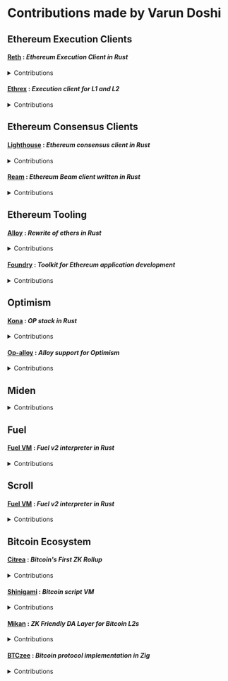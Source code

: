 # Contributions made by Varun Doshi

## Ethereum Execution Clients
#### [Reth](https://github.com/paradigmxyz/reth) : *Ethereum Execution Client in Rust*

<details>

<summary>Contributions</summary>

- [17179](https://github.com/paradigmxyz/reth/pull/17179) : Add v5 flashbots relay block validation for Fusaka
- [16818](https://github.com/paradigmxyz/reth/pull/16818) : Punish malicious peers
- [15683](https://github.com/paradigmxyz/reth/pull/15683) : Use L2 timestamps for mapped L1
- [15233](https://github.com/paradigmxyz/reth/pull/15233) : Add opstack specific display_hardforks implementation
- [15132](https://github.com/paradigmxyz/reth/pull/15132) : Use configured max_new_pending_txs_notifications channel for channel size
- [14333](https://github.com/paradigmxyz/reth/pull/14333) : Return root result without blocking due to sparse trie Drop
- [14273](https://github.com/paradigmxyz/reth/pull/14273) : Add cli arg for pool lifetime
- [11501](https://github.com/paradigmxyz/reth/pull/11501) : RPC replace function created 
- [11491](https://github.com/paradigmxyz/reth/pull/11491) : Reset pruned numbers on stage drop
- [11469](https://github.com/paradigmxyz/reth/pull/11469) : Cleaned up prepare_call_env()
- [11435](https://github.com/paradigmxyz/reth/pull/11435) : Reorder all serde_bincode_compat module definitions


</details>


#### [Ethrex](https://github.com/lambdaclass/ethrex) : *Execution client for L1 and L2*

<details>

<summary>Contributions</summary>

- [2125](https://github.com/lambdaclass/ethrex/pull/2125) : Added validation before removedb
- [1762](https://github.com/lambdaclass/ethrex/pull/1762) : Replace specId with Fork

</details>


## Ethereum Consensus Clients
#### [Lighthouse](https://github.com/sigp/lighthouse) : *Ethereum consensus client in Rust*

<details>

<summary>Contributions</summary>

- [7279](https://github.com/sigp/lighthouse/pull/7279) : Update mainnet bootnodes
- [7253](https://github.com/sigp/lighthouse/pull/7253) : Better error for light_client/bootstrap endpoint
- [7222](https://github.com/sigp/lighthouse/pull/7222) : Add more bootnodes for Hoodi and Sepolia  
- [7160](https://github.com/sigp/lighthouse/pull/7160) : Update hoodi config to use new fields 
- [7134](https://github.com/sigp/lighthouse/pull/7134) : Refactor BlockProposerContents


</details>

#### [Ream](https://github.com/ReamLabs/ream) : *Ethereum Beam client written in Rust*

<details>

<summary>Contributions</summary>

- [618](https://github.com/ReamLabs/ream/pull/618) : Forward and validate gossipsub beacon block
- [584](https://github.com/ReamLabs/ream/pull/584) : Implement builder specifications
- [458](https://github.com/ReamLabs/ream/pull/458) : Weak Subjectivity Check
- [371](https://github.com/ReamLabs/ream/pull/371) : Implement Checkpoint Sync 
- [31](https://github.com/ReamLabs/ream/pull/31) : Implement Fork Choice functions
- More [PRs](https://github.com/ReamLabs/ream/pulls?page=1&q=is%3Apr+author%3Avarun-doshi)

</details>


## Ethereum Tooling
#### [Alloy](https://github.com/alloy-rs/alloy) : *Rewrite of ethers in Rust*

<details>

<summary>Contributions</summary>

- [2707](https://github.com/alloy-rs/alloy/pull/2707) : Allow sharing Ledger transport in LedgerSigner 
- [2638](https://github.com/alloy-rs/alloy/pull/2638) : Add BuilderBlockValidationV5 for relay for Fusaka
- [2202](https://github.com/alloy-rs/alloy/pull/2202) : Add BlobAndProofV2
- [2106](https://github.com/alloy-rs/alloy/pull/2106) : Implement StatesOverrideBuilder


</details>

#### [Foundry](https://github.com/foundry-rs/foundry) : *Toolkit for Ethereum application development*

<details>

<summary>Contributions</summary>

- [10924](https://github.com/foundry-rs/foundry/pull/10924) : Add flag to disable alias


</details>

## Optimism

#### [Kona](https://github.com/op-rs/kona) : *OP stack in Rust*

<details>



<summary>Contributions</summary>

- [2460](https://github.com/op-rs/kona/pull/2460) : Support sequencer recovery mode
- [2394](https://github.com/op-rs/kona/pull/2394) : L2 Chain ID Abstraction
- [2235](https://github.com/op-rs/kona/pull/2235) : Supervisor Engine Resets
- [2145](https://github.com/op-rs/kona/pull/2145) : Fix localUnsafe always points to genesis
- [2072](https://github.com/op-rs/kona/pull/2072) : Implement opp2p_listBlockedSubnets
- [1601](https://github.com/op-rs/kona/pull/1601) : Contract code tests
- [1485](https://github.com/op-rs/kona/pull/1485) : Sequencer cli parameters
- More [PRs](https://github.com/op-rs/kona/pulls?q=+is%3Apr+author%3Avarun-doshi+)

</details>

#### [Op-alloy](https://github.com/alloy-rs/op-alloy) : *Alloy support for Optimism*

<details>
  
<summary>Contributions</summary>

- [454](https://github.com/alloy-rs/op-alloy/pull/454) : Implement AnyRpcTransaction for OpTxEnvelope 
- [451](https://github.com/alloy-rs/op-alloy/pull/451) : Added helpers for opExecutionData
- [436](https://github.com/alloy-rs/op-alloy/pull/436) : Custom deserialize impl for OpExecutionPayload
- [431](https://github.com/alloy-rs/op-alloy/pull/431) : Remove IsthmusPayloadFields
- [429](https://github.com/alloy-rs/op-alloy/pull/429) : Implement OpExecutionData

</details>

## Miden


<details>

<summary>Contributions</summary>

- [Miden-base](https://github.com/0xMiden/miden-base/pulls?q=+is%3Apr+author%3Avarun-doshi+) : Core components of the Miden protocol
- [Miden-client](https://github.com/0xMiden/miden-client/pulls?q=+is%3Apr+author%3Avarun-doshi+) : Client library that facilitates interaction with the Miden blockchain
- [Miden-node](https://github.com/0xMiden/miden-node/pulls?q=+is%3Apr+author%3Avarun-doshi+) : Implementation of the node for the Miden blockchain
- [Miden-VM](https://github.com/0xMiden/miden-vm/pulls?q=+is%3Apr+author%3Avarun-doshi+) : STARK based Miden VM
- [Miden-crypto](https://github.com/0xMiden/crypto/pulls?q=is%3Apr+author%3Avarun-doshi+is%3Aclosed) : Cryptographic primitives used in Miden rollup

</details>


## Fuel

#### [Fuel VM](https://github.com/FuelLabs/fuel-vm) : *Fuel v2 interpreter in Rust*

<details>

<summary>Contributions</summary>

- [964](https://github.com/FuelLabs/fuel-vm/pull/964) : Refactor check_unique_rules to be more modular

</details>

## Scroll

#### [Fuel VM](https://github.com/FuelLabs/fuel-vm) : *Fuel v2 interpreter in Rust*

<details>

<summary>Contributions</summary>

- [287](https://github.com/scroll-tech/rollup-node/pull/287) : Skip empty block
- [272](https://github.com/scroll-tech/rollup-node/pull/272) : Standardize order for incoming blocks
- [259](https://github.com/scroll-tech/rollup-node/pull/259) : Cache incoming blocks to prevent duplication
- [241](https://github.com/scroll-tech/rollup-node/pull/241) : Verify L1 Message Index

</details>

## Bitcoin Ecosystem

#### [Citrea](https://github.com/chainwayxyz/citrea) : *Bitcoin's First ZK Rollup*

<details>

<summary>Contributions</summary>

- [2572](https://github.com/chainwayxyz/citrea/pull/2572) : Remove CommitmentMerkleRoots table from Ledger DB
- [2549](https://github.com/chainwayxyz/citrea/pull/2549) : Table warn and move height function
- [2517](https://github.com/chainwayxyz/citrea/pull/2517) : Remove sequencer_pub_key from HookL2BlockInfo 
- [2405](https://github.com/chainwayxyz/citrea/pull/2405) : Return error for no bytecode

</details>

#### [Shinigami](https://github.com/starkware-bitcoin/shinigami) : *Bitcoin script VM*

<details>

<summary>Contributions</summary>

- [287](https://github.com/starkware-bitcoin/shinigami/pull/287) : Fix P2SH failing tests
- [268](https://github.com/starkware-bitcoin/shinigami/pull/268) : Implement P2SH Transaction Type
- [79](https://github.com/starkware-bitcoin/shinigami/pull/79) : Implement OP_SWAP & OP_2SWAP opcodes

</details>

#### [Mikan](https://github.com/starkware-bitcoin/mikan) : *ZK Friendly DA Layer for Bitcoin L2s*

<details>

<summary>Contributions</summary>

- [34](https://github.com/starkware-bitcoin/mikan/pull/34) : Add block table + serialization
- [31](https://github.com/starkware-bitcoin/mikan/pull/31) : Update Block structure
- [26](https://github.com/starkware-bitcoin/mikan/pull/26) : Implement Block structure
- [25](https://github.com/starkware-bitcoin/mikan/pull/25) : Fix toolchain extension

</details>

#### [BTCzee](https://github.com/zig-bitcoin/btczee) : *Bitcoin protocol implementation in Zig*

<details>

<summary>Contributions</summary>

- [113](https://github.com/zig-bitcoin/btczee/pull/113) : Implement ScriptBuilder
- [34](https://github.com/zig-bitcoin/btczee/pull/34) : Implement more Opcodes
- [25](https://github.com/zig-bitcoin/btczee/pull/25) : Implement Opcodes

</details>
